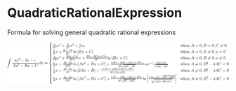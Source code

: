 # QuadraticRationalExpression
Formula for solving general quadratic rational expressions

![rendered](./CodeCogsEqn.png)
